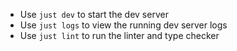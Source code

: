 - Use `just dev` to start the dev server
- Use `just logs` to view the running dev server logs
- Use `just lint` to run the linter and type checker